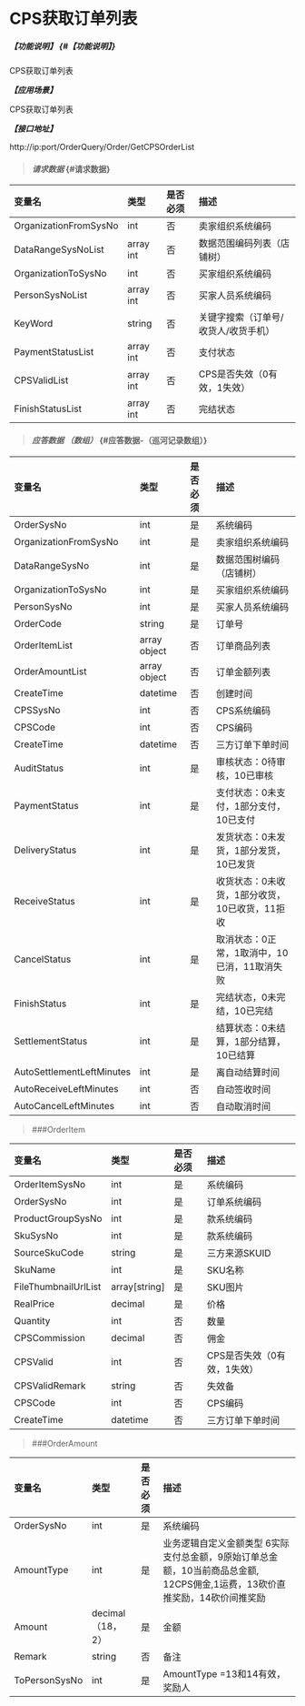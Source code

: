 # CPS获取订单列表

##### _【功能说明】_ {#【功能说明】}

CPS获取订单列表

_**【应用场景】**_

CPS获取订单列表

_**【接口地址】**_

http://ip:port/OrderQuery/Order/GetCPSOrderList

> #### _请求数据_ {#请求数据}

| 变量名 | 类型 | 是否必须 | 描述 |
| :--- | :--- | :--- | :--- |
| OrganizationFromSysNo | int | 否 | 卖家组织系统编码 |
| DataRangeSysNoList | array int | 否 | 数据范围编码列表（店铺树） |
| OrganizationToSysNo | int | 否 | 买家组织系统编码 |
| PersonSysNoList | array int | 否 | 买家人员系统编码 |
| KeyWord | string | 否 | 关键字搜索（订单号/收货人/收货手机） |
| PaymentStatusList | array int | 否 | 支付状态 |
| CPSValidList| array int | 否 | CPS是否失效（0有效，1失效） |
| FinishStatusList | array int | 否 | 完结状态 |




> #### _应答数据 （数组）_ {#应答数据-（巡河记录数组）}

| 变量名 | 类型 | 是否必须 | 描述 |
| :--- | :--- | :--- | :--- |
| OrderSysNo | int | 是 | 系统编码 |
| OrganizationFromSysNo | int | 是 | 卖家组织系统编码 |
| DataRangeSysNo | int | 是 | 数据范围树编码（店铺树） |
| OrganizationToSysNo | int | 是 | 买家组织系统编码 |
| PersonSysNo | int | 是 | 买家人员系统编码 |
| OrderCode | string | 是 | 订单号 |
| OrderItemList | array object | 否 | 订单商品列表 |
| OrderAmountList | array object | 否 | 订单金额列表 |
| CreateTime | datetime | 否 | 创建时间|
| CPSSysNo | int | 否 | CPS系统编码|
| CPSCode | int | 否 | CPS编码|
| CreateTime| datetime| 否 | 三方订单下单时间|
| AuditStatus | int | 是 | 审核状态：0待审核，10已审核 |
| PaymentStatus | int | 是 | 支付状态：0未支付，1部分支付，10已支付 |
| DeliveryStatus | int | 是 | 发货状态：0未发货，1部分发货，10已发货 |
| ReceiveStatus | int | 是 | 收货状态：0未收货，1部分收货，10已收货，11拒收 |
| CancelStatus | int | 是 | 取消状态：0正常，1取消中，10已消，11取消失败 |
| FinishStatus | int | 是 | 完结状态，0未完结，10已完结 |
| SettlementStatus | int | 是 | 结算状态：0未结算，1部分结算，10已结算 |
| AutoSettlementLeftMinutes| int | 是 | 离自动结算时间 |
| AutoReceiveLeftMinutes| int | 否 |自动签收时间 |
| AutoCancelLeftMinutes| int | 否 | 自动取消时间 |








> ###OrderItem

| 变量名 | 类型 | 是否必须 | 描述 |
| :--- | :--- | :--- | :--- |
| OrderItemSysNo | int | 是 | 系统编码 |
| OrderSysNo | int | 是 | 订单系统编码 |
| ProductGroupSysNo | int | 是 | 款系统编码 |
| SkuSysNo| int | 是 | 款系统编码 |
| SourceSkuCode| string | 是 | 三方来源SKUID |
| SkuName| int | 是 | SKU名称|
| FileThumbnailUrlList| array[string]| 是 | SKU图片 |
| RealPrice| decimal| 是 | 价格|
| Quantity| int | 否 | 数量 |
| CPSCommission| decimal | 否 | 佣金 |
| CPSValid| int| 否 | CPS是否失效（0有效，1失效）|
| CPSValidRemark| string | 否 |失效备|
| CPSCode | int | 否 | CPS编码|
| CreateTime| datetime| 否 | 三方订单下单时间|

> ###OrderAmount

| 变量名 | 类型 | 是否必须 | 描述 |
| :--- | :--- | :--- | :--- |
| OrderSysNo | int | 是 | 系统编码 |
| AmountType | int | 是 | 业务逻辑自定义金额类型 6实际支付总金额，9原始订单总金额，10当前商品总金额, 12CPS佣金,1运费，13砍价直推奖励，14砍价间推奖励 |
| Amount | decimal（18，2） | 是 | 金额 |
| Remark | string | 否 | 备注 |
| ToPersonSysNo| int | 是 | AmountType =13和14有效，奖励人 |



